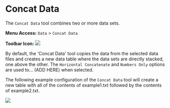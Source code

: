 # Concat Data

The `Concat Data` tool combines two or more data sets.

**Menu Access:** `Data` > `Concat Data`

**Toolbar Icon:** ![](/images/data/concatenate.png)

By default, the 'Concat Data' tool copies the data from the selected data files and creates a new data table where the data sets are directly stacked, one above the other. The `Horizontal Concatenate` and `Numbers Only` options are used to... (ADD HERE) when selected. 

The following example configuration of the `Concat Data` tool will create a new table with all of the contents of example1.txt followed by the contents of example2.txt.

![](/images/data/concat-config1.png)
